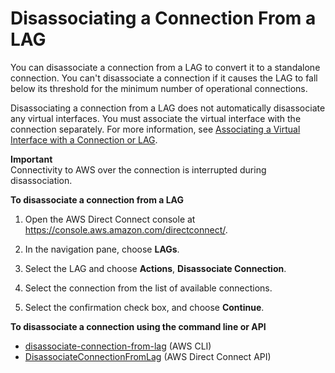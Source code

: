 # Disassociating a Connection From a LAG<a name="disassociate-connection-from-lag"></a>

You can disassociate a connection from a LAG to convert it to a standalone connection\. You can't disassociate a connection if it causes the LAG to fall below its threshold for the minimum number of operational connections\.

Disassociating a connection from a LAG does not automatically disassociate any virtual interfaces\. You must associate the virtual interface with the connection separately\. For more information, see [Associating a Virtual Interface with a Connection or LAG](associate-vif.md)\.

**Important**  
Connectivity to AWS over the connection is interrupted during disassociation\.

**To disassociate a connection from a LAG**

1. Open the AWS Direct Connect console at [https://console\.aws\.amazon\.com/directconnect/](https://console.aws.amazon.com/directconnect/)\.

1. In the navigation pane, choose **LAGs**\.

1. Select the LAG and choose **Actions**, **Disassociate Connection**\.

1. Select the connection from the list of available connections\.

1. Select the confirmation check box, and choose **Continue**\.

**To disassociate a connection using the command line or API**
+ [disassociate\-connection\-from\-lag](https://docs.aws.amazon.com/cli/latest/reference/directconnect/disassociate-connection-from-lag.html) \(AWS CLI\)
+ [DisassociateConnectionFromLag](https://docs.aws.amazon.com/directconnect/latest/APIReference/API_DisassociateConnectionFromLag.html) \(AWS Direct Connect API\)